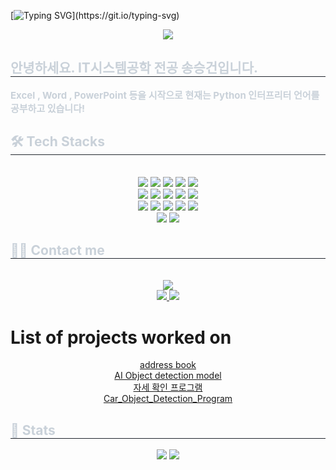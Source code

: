 [![Typing SVG](https://readme-typing-svg.demolab.com?font=Kanit&weight=600&size=30&pause=1000&color=F7F7F7&background=000000FE&center=true&vCenter=true&random=false&width=1050&height=100&lines=Hello%2C+my+name+is+Seung-Gun+Song.+From+now+on%2C+i+will+introduce+my+profile!!)](https://git.io/typing-svg)

<div align= "center">
<img src="https://capsule-render.vercel.app/api?type=waving&color=1561f9&height=180&text=Welcome%20To%20My%20Github&animation=twinkling&fontColor=ffffff&fontSize=50" />
</div>
<div style="text-align: left;"> 
<h2 style="border-bottom: 1px solid #21262d; color: #c9d1d9;"> 안녕하세요. IT시스템공학 전공 송승건입니다. </h2>  
<div style="font-weight: 700; font-size: 15px; text-align: left; color: #c9d1d9;"> Excel , Word , PowerPoint 등을 시작으로 현재는 Python 인터프리터 언어를 공부하고 있습니다! </div> 
</div>
<div style="text-align: left;">
<h2 style="border-bottom: 1px solid #21262d; color: #c9d1d9;"> 🛠️ Tech Stacks </h2> <br> 
<div  align= "center"> <img src="https://img.shields.io/badge/PyTorch-EE4C2C?style=for-the-badge&logo=PyTorch&logoColor=white">
      <img src="https://img.shields.io/badge/Python-3776AB?style=for-the-badge&logo=Python&logoColor=white">
      <img src="https://img.shields.io/badge/MariaDB-003545?style=for-the-badge&logo=MariaDB&logoColor=white">
      <img src="https://img.shields.io/badge/MySQL-4479A1?style=for-the-badge&logo=MySQL&logoColor=white">
      <img src="https://img.shields.io/badge/Keras-D00000?style=for-the-badge&logo=Keras&logoColor=white">
      <br/><img src="https://img.shields.io/badge/Linux-FCC624?style=for-the-badge&logo=Linux&logoColor=white">
      <img src="https://img.shields.io/badge/Javascript-F7DF1E?style=for-the-badge&logo=Javascript&logoColor=white">
      <img src="https://img.shields.io/badge/Java-007396?style=for-the-badge&logo=Java&logoColor=white">
      <img src="https://img.shields.io/badge/Github-181717?style=for-the-badge&logo=Github&logoColor=white">
      <img src="https://img.shields.io/badge/HTML5-E34F26?style=for-the-badge&logo=HTML5&logoColor=white">
      <br/><img src="https://img.shields.io/badge/C-A8B9CC?style=for-the-badge&logo=C&logoColor=white">
      <img src="https://img.shields.io/badge/CSS3-1572B6?style=for-the-badge&logo=CSS3&logoColor=white">
      <img src="https://img.shields.io/badge/Django-092E20?style=for-the-badge&logo=Django&logoColor=white">
      <img src="https://img.shields.io/badge/Flask-000000?style=for-the-badge&logo=Flask&logoColor=white">
      <img src="https://img.shields.io/badge/Tensorflow-FF6F00?style=for-the-badge&logo=Tensorflow&logoColor=white">
      <br/><img src="https://img.shields.io/badge/Node.js-339933?style=for-the-badge&logo=Node.js&logoColor=white">
      <img src="https://img.shields.io/badge/Android-3DDC84?style=for-the-badge&logo=Android&logoColor=white">
      </div>
</div>
<div style="text-align: left;">
<h2 style="border-bottom: 1px solid #21262d; color: #c9d1d9;"> 🧑‍💻 Contact me </h2> <br> 
<div align= "center">
<a href=mailto:thdtmdrj@gmail.com> <img src="https://img.shields.io/badge/Gmail-EA4335?style=for-the-badge&logo=Gmail&logoColor=white&link=mailto:thdtmdrj@gmail.com"> </a>
</div>
<div align= "center"> <a href="https://hits.seeyoufarm.com">
<a href="https://open.kakao.com/o/s7Khwyvg"><img src="https://img.shields.io/badge/KakaoTalk-FFCD00?style=for-the-badge&logoColor=black&logo=KakaoTalk"> </a>
<img src="https://hits.seeyoufarm.com/api/count/incr/badge.svg?url=https%3A%2F%2Fgithub.com%2FSongSeungGun%2F&count_bg=%23000000&title_bg=%23000000&icon=github.svg&icon_color=%23FFFFFF&title=GitHub&edge_flat=false"/></a>
</div>

# List of projects worked on

<div align="center">
<a href="https://github.com/Songseunggeon/addbook"> address book </a>  <br>
<a href="https://github.com/SongSeungGun/AiModels"> AI Object detection model </a>  <br>
<a href="https://github.com/SongSeungGun/TM-02"> 자세 확인 프로그램 </a> <br>
<a href="https://songseunggun.github.io/Car_Object_Detection_Program"> Car_Object_Detection_Program </a>  <br>
</div>
<div align= "center">  </div> 
<div style="text-align: left;"> 
<h2 style="border-bottom: 1px solid #21262d; color: #c9d1d9;"> 🏅 Stats </h2> <div align= "center"> <img src="https://github-readme-stats.vercel.app/api?username=sg&bg_color=180,00000000,&title_color=000000&text_color=000000"
     /> <img src="https://github-readme-stats.vercel.app/api/top-langs/?username=sg&layout=compact&bg_color=180,00000000,&title_color=000000&text_color=000000"
       /> </div> 
</div>

